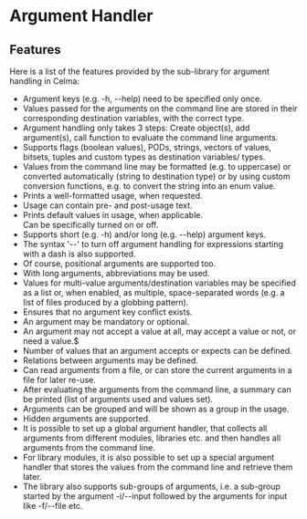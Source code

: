 # Argument Handler

## Features

Here is a list of the features provided by the sub-library for argument handling in Celma:

- Argument keys (e.g. -h, --help) need to be specified only once.
- Values passed for the arguments on the command line are stored in their corresponding destination variables, with the correct
  type.
- Argument handling only takes 3 steps: Create object(s), add argument(s), call function to evaluate the command line arguments.
- Supports flags (boolean values), PODs, strings, vectors of values, bitsets, tuples and custom types as destination variables/
  types.
- Values from the command line may be formatted (e.g. to uppercase) or converted automatically (string to destination type) or by
  using custom conversion functions, e.g. to convert the string into an enum value.
- Prints a well-formatted usage, when requested.
- Usage can contain pre- and post-usage text.
- Prints default values in usage, when applicable.<br>
  Can be specifically turned on or off.
- Supports short (e.g. -h) and/or long (e.g. --help) argument keys.
- The syntax '--' to turn off argument handling for expressions starting with a dash is also supported.
- Of course, positional arguments are supported too.
- With long arguments, abbreviations may be used.
- Values for multi-value arguments/destination variables may be specified as a list or, when enabled, as multiple, space-separated
  words (e.g. a list of files produced by a globbing pattern).
- Ensures that no argument key conflict exists.
- An argument may be mandatory or optional.
- An argument may not accept a value at all, may accept a value or not, or need a value.$
- Number of values that an argument accepts or expects can be defined.
- Relations between arguments may be defined.
- Can read arguments from a file, or can store the current arguments in a file for later re-use.
- After evaluating the arguments from the command line, a summary can be printed (list of arguments used and values set).
- Arguments can be grouped and will be shown as a group in the usage.
- Hidden arguments are supported.
- It is possible to set up a global argument handler, that collects all arguments from different modules, libraries etc. and then
  handles all arguments from the command line.
- For library modules, it is also possible to set up a special argument handler that stores the values from the command line and
  retrieve them later.
- The library also supports sub-groups of arguments, i.e. a sub-group started by the argument -i/--input followed by the arguments
  for input like -f/--file etc. 
